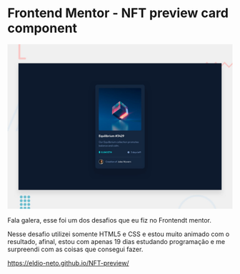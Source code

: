 # Frontend Mentor - NFT preview card component

![Design preview for the NFT preview card component coding challenge](./design/desktop-preview.jpg)

Fala galera, esse foi um dos desafios que eu fiz no Frontendt mentor.

Nesse desafio utilizei somente HTML5 e CSS e estou muito animado com o resultado, afinal, estou com apenas 19 dias estudando programação e me surpreendi com as coisas que consegui fazer.

https://eldio-neto.github.io/NFT-preview/
